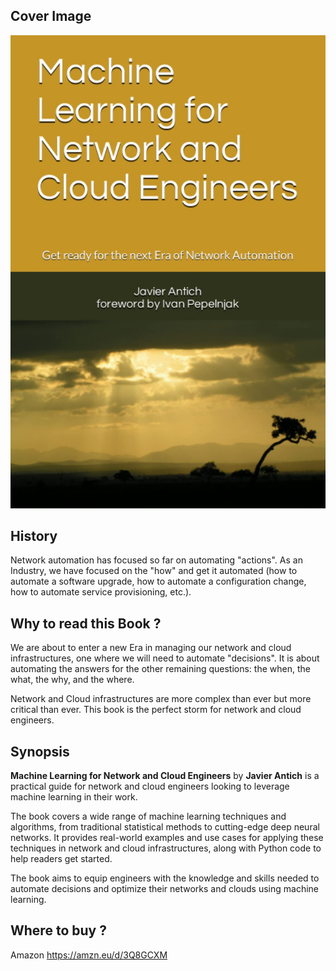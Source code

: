## Cover Image

![Machine Learning for Network and Cloud Engineers](Machine%20Learning%20for%20Network%20and%20Cloud%20Engineers-%20Cover%20Image.jpg)

## History

Network automation has focused so far on automating "actions". As an Industry, we have focused on the "how" and get it automated (how to automate a software upgrade, how to automate a configuration change, how to automate service provisioning, etc.).

## Why to read this Book ?

We are about to enter a new Era in managing our network and cloud infrastructures, one where we will need to automate "decisions". It is about automating the answers for the other remaining questions: the when, the what, the why, and the where.

Network and Cloud infrastructures are more complex than ever but more critical than ever. This book is the perfect storm for network and cloud engineers.

## Synopsis

**Machine Learning for Network and Cloud Engineers** by **Javier Antich** is a practical guide for network and cloud engineers looking to leverage machine learning in their work. 

The book covers a wide range of machine learning techniques and algorithms, from traditional statistical methods to cutting-edge deep neural networks. It provides real-world examples and use cases for applying these techniques in network and cloud infrastructures, along with Python code to help readers get started. 

The book aims to equip engineers with the knowledge and skills needed to automate decisions and optimize their networks and clouds using machine learning.

## Where to buy ?

Amazon https://amzn.eu/d/3Q8GCXM